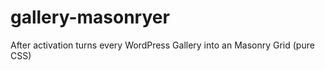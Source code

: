 # gallery-masonryer

After activation turns every WordPress Gallery into an Masonry Grid (pure CSS)


